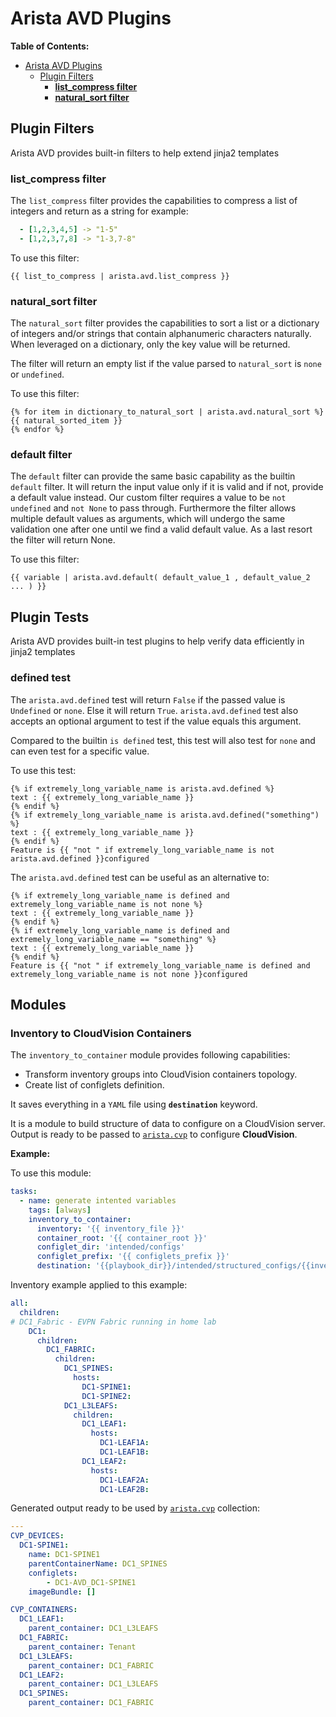 # Arista AVD Plugins

**Table of Contents:**

- [Arista AVD Plugins](#arista-avd-plugins)
  - [Plugin Filters](#plugin-filters)
    - [**list_compress filter**](#listcompress-filter)
    - [**natural_sort filter**](#naturalsort-filter)

## Plugin Filters

Arista AVD provides built-in filters to help extend jinja2 templates

### **list_compress filter**

The `list_compress` filter provides the capabilities to compress a list of integers and return as a string for example:

```yaml
  - [1,2,3,4,5] -> "1-5"
  - [1,2,3,7,8] -> "1-3,7-8"
```

To use this filter:

```jinja
{{ list_to_compress | arista.avd.list_compress }}
```

### **natural_sort filter**

The `natural_sort` filter provides the capabilities to sort a list or a dictionary of integers and/or strings that contain alphanumeric characters naturally. When leveraged on a dictionary, only the key value will be returned.

The filter will return an empty list if the value parsed to `natural_sort` is `none` or `undefined`.

To use this filter:

```jinja
{% for item in dictionary_to_natural_sort | arista.avd.natural_sort %}
{{ natural_sorted_item }}
{% endfor %}
```

### **default filter**

The `default` filter can provide the same basic capability as the builtin `default` filter. It will return the input value only if it is valid and if not, provide a default value instead. Our custom filter requires a value to be `not undefined` and `not None` to pass through.
Furthermore the filter allows multiple default values as arguments, which will undergo the same validation one after one until we find a valid default value.
As a last resort the filter will return None.

To use this filter:

```jinja
{{ variable | arista.avd.default( default_value_1 , default_value_2 ... ) }}
```

## Plugin Tests

Arista AVD provides built-in test plugins to help verify data efficiently in jinja2 templates

### **defined test**

The `arista.avd.defined` test will return `False` if the passed value is `Undefined` or `none`. Else it will return `True`.
`arista.avd.defined` test also accepts an optional argument to test if the value equals this argument.

Compared to the builtin `is defined` test, this test will also test for `none` and can even test for a specific value.

To use this test:

```jinja
{% if extremely_long_variable_name is arista.avd.defined %}
text : {{ extremely_long_variable_name }}
{% endif %}
{% if extremely_long_variable_name is arista.avd.defined("something") %}
text : {{ extremely_long_variable_name }}
{% endif %}
Feature is {{ "not " if extremely_long_variable_name is not arista.avd.defined }}configured
```

The `arista.avd.defined` test can be useful as an alternative to:

```jinja
{% if extremely_long_variable_name is defined and extremely_long_variable_name is not none %}
text : {{ extremely_long_variable_name }}
{% endif %}
{% if extremely_long_variable_name is defined and extremely_long_variable_name == "something" %}
text : {{ extremely_long_variable_name }}
{% endif %}
Feature is {{ "not " if extremely_long_variable_name is defined and extremely_long_variable_name is not none }}configured
```
## Modules

### **Inventory to CloudVision Containers**

The `inventory_to_container` module provides following capabilities:
- Transform inventory groups into CloudVision containers topology.
- Create list of configlets definition.

It saves everything in a `YAML` file using **`destination`** keyword.

It is a module to build structure of data to configure on a CloudVision server. Output is ready to be passed to [`arista.cvp`](https://github.com/aristanetworks/ansible-cvp/) to configure **CloudVision**.

**Example:**

To use this module:

```yaml
tasks:
  - name: generate intented variables
    tags: [always]
    inventory_to_container:
      inventory: '{{ inventory_file }}'
      container_root: '{{ container_root }}'
      configlet_dir: 'intended/configs'
      configlet_prefix: '{{ configlets_prefix }}'
      destination: '{{playbook_dir}}/intended/structured_configs/{{inventory_hostname}}.yml'
```

Inventory example applied to this example:

```yaml
all:
  children:
# DC1_Fabric - EVPN Fabric running in home lab
    DC1:
      children:
        DC1_FABRIC:
          children:
            DC1_SPINES:
              hosts:
                DC1-SPINE1:
                DC1-SPINE2:
            DC1_L3LEAFS:
              children:
                DC1_LEAF1:
                  hosts:
                    DC1-LEAF1A:
                    DC1-LEAF1B:
                DC1_LEAF2:
                  hosts:
                    DC1-LEAF2A:
                    DC1-LEAF2B:
```

Generated output ready to be used by [`arista.cvp`](https://github.com/aristanetworks/ansible-cvp/) collection:

```yaml
---
CVP_DEVICES:
  DC1-SPINE1:
    name: DC1-SPINE1
    parentContainerName: DC1_SPINES
    configlets:
        - DC1-AVD_DC1-SPINE1
    imageBundle: []

CVP_CONTAINERS:
  DC1_LEAF1:
    parent_container: DC1_L3LEAFS
  DC1_FABRIC:
    parent_container: Tenant
  DC1_L3LEAFS:
    parent_container: DC1_FABRIC
  DC1_LEAF2:
    parent_container: DC1_L3LEAFS
  DC1_SPINES:
    parent_container: DC1_FABRIC
```
